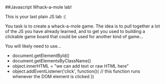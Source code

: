##Javascript Whack-a-mole lab!

This is your last plain JS lab :( <br>

You task is to create a whack-a-mole game. The idea is to pull together a lot of the JS you have already learned, and to get you used to building a clickable game board that could be used for another kind of game...<br>

You will likely need to use...

* document.getElementById()
* document.getElementsByClassName()
* object.innerHTML = "we can add text or raw HTML here"
* object.addEventListener('click', function(){
	// this function runs whenever the DOM element is clicked
})

